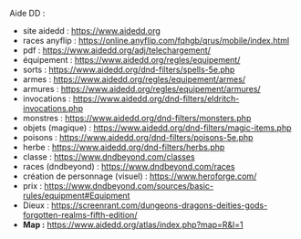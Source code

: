 Aide DD :
- site aidedd : https://www.aidedd.org
- races anyflip : https://online.anyflip.com/fqhgb/qrus/mobile/index.html
- pdf : https://www.aidedd.org/adj/telechargement/
- équipement : https://www.aidedd.org/regles/equipement/
- sorts : https://www.aidedd.org/dnd-filters/spells-5e.php
- armes : https://www.aidedd.org/regles/equipement/armes/
- armures : https://www.aidedd.org/regles/equipement/armures/
- invocations : https://www.aidedd.org/dnd-filters/eldritch-invocations.php
- monstres : https://www.aidedd.org/dnd-filters/monsters.php
- objets (magique) : https://www.aidedd.org/dnd-filters/magic-items.php
- poisons : https://www.aidedd.org/dnd-filters/poisons-5e.php
- herbe : https://www.aidedd.org/dnd-filters/herbs.php
- classe : https://www.dndbeyond.com/classes
- races (dndbeyond) : https://www.dndbeyond.com/races
- création de personnage (visuel) : https://www.heroforge.com/
- prix : https://www.dndbeyond.com/sources/basic-rules/equipment#Equipment
- Dieux : https://screenrant.com/dungeons-dragons-deities-gods-forgotten-realms-fifth-edition/
- **Map :** https://www.aidedd.org/atlas/index.php?map=R&l=1